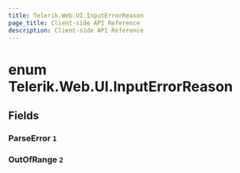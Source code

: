 ```yaml
---
title: Telerik.Web.UI.InputErrorReason
page_title: Client-side API Reference
description: Client-side API Reference
---
```


# enum Telerik.Web.UI.InputErrorReason

## Fields

### ParseError `1`

### OutOfRange `2`


